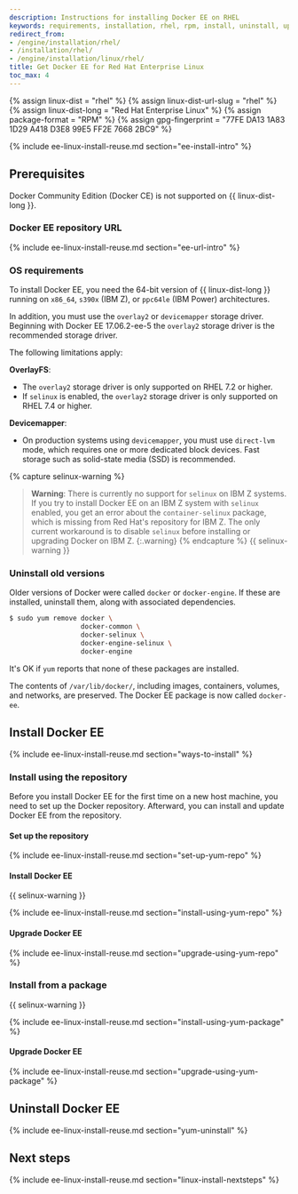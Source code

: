 ```yaml
---
description: Instructions for installing Docker EE on RHEL
keywords: requirements, installation, rhel, rpm, install, uninstall, upgrade, update
redirect_from:
- /engine/installation/rhel/
- /installation/rhel/
- /engine/installation/linux/rhel/
title: Get Docker EE for Red Hat Enterprise Linux
toc_max: 4
---
```


{% assign linux-dist = "rhel" %}
{% assign linux-dist-url-slug = "rhel" %}
{% assign linux-dist-long = "Red Hat Enterprise Linux" %}
{% assign package-format = "RPM" %}
{% assign gpg-fingerprint = "77FE DA13 1A83 1D29 A418  D3E8 99E5 FF2E 7668 2BC9" %}

{% include ee-linux-install-reuse.md section="ee-install-intro" %}

## Prerequisites

Docker Community Edition (Docker CE) is not supported on {{ linux-dist-long }}.

### Docker EE repository URL

{% include ee-linux-install-reuse.md section="ee-url-intro" %}

### OS requirements

To install Docker EE, you need the 64-bit version of {{ linux-dist-long }}
running on `x86_64`, `s390x` (IBM Z), or `ppc64le` (IBM Power) architectures.

In addition, you must use the `overlay2` or `devicemapper` storage driver.
Beginning with Docker EE 17.06.2-ee-5 the `overlay2` storage driver is the
recommended storage driver.

The following limitations apply:

**OverlayFS**:

- The `overlay2` storage driver is only supported on RHEL 7.2 or higher.
- If `selinux` is enabled, the `overlay2` storage driver is only supported on
  RHEL 7.4 or higher.

**Devicemapper**:

- On production systems using `devicemapper`, you must use `direct-lvm` mode,
  which requires one or more dedicated block devices. Fast storage such as
  solid-state media (SSD) is recommended.

{% capture selinux-warning %}
> **Warning**: There is currently no support for `selinux` on IBM Z systems. If
> you try to install Docker EE on an IBM Z system with `selinux` enabled, you get
> an error about the `container-selinux` package, which is missing from Red Hat's
> repository for IBM Z. The only current workaround is to disable `selinux`
> before installing or upgrading Docker on IBM Z.
{:.warning}
{% endcapture %}
{{ selinux-warning }}

### Uninstall old versions

Older versions of Docker were called `docker` or `docker-engine`. If these are
installed, uninstall them, along with associated dependencies.

```bash
$ sudo yum remove docker \
                  docker-common \
                  docker-selinux \
                  docker-engine-selinux \
                  docker-engine
```

It's OK if `yum` reports that none of these packages are installed.

The contents of `/var/lib/docker/`, including images, containers, volumes, and
networks, are preserved. The Docker EE package is now called `docker-ee`.

## Install Docker EE

{% include ee-linux-install-reuse.md section="ways-to-install" %}

### Install using the repository

Before you install Docker EE for the first time on a new host machine, you need
to set up the Docker repository. Afterward, you can install and update Docker EE
from the repository.

#### Set up the repository

{% include ee-linux-install-reuse.md section="set-up-yum-repo" %}

#### Install Docker EE

{{ selinux-warning }}

{% include ee-linux-install-reuse.md section="install-using-yum-repo" %}

#### Upgrade Docker EE

{% include ee-linux-install-reuse.md section="upgrade-using-yum-repo" %}

### Install from a package

{{ selinux-warning }}

{% include ee-linux-install-reuse.md section="install-using-yum-package" %}

#### Upgrade Docker EE

{% include ee-linux-install-reuse.md section="upgrade-using-yum-package" %}

## Uninstall Docker EE

{% include ee-linux-install-reuse.md section="yum-uninstall" %}

## Next steps

{% include ee-linux-install-reuse.md section="linux-install-nextsteps" %}
